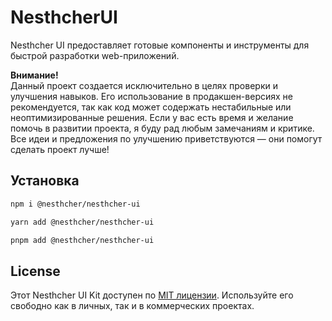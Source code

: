 # NesthcherUI

Nesthcher UI предоставляет готовые компоненты и инструменты для быстрой разработки web-приложений.

**Внимание!**  
Данный проект создается исключительно в целях проверки и улучшения навыков. Его использование в продакшен-версиях не рекомендуется, так как код может содержать нестабильные или неоптимизированные решения. Если у вас есть время и желание помочь в развитии проекта, я буду рад любым замечаниям и критике. Все идеи и предложения по улучшению приветствуются — они помогут сделать проект лучше!

## Установка

```sh
npm i @nesthcher/nesthcher-ui
```

```sh
yarn add @nesthcher/nesthcher-ui
```

```sh
pnpm add @nesthcher/nesthcher-ui
```

## License

Этот Nesthcher UI Kit доступен по [MIT лицензии](https://opensource.org/license/mit). Используйте его свободно как в личных, так и в коммерческих проектах.
